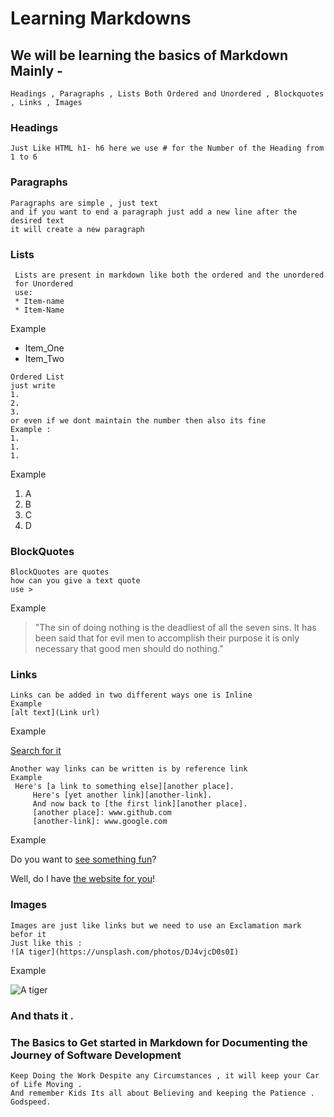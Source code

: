# Learning Markdowns 

## We will be learning the basics of Markdown Mainly - 

```
Headings , Paragraphs , Lists Both Ordered and Unordered , Blockquotes , Links , Images 
```

### Headings 

~~~
Just Like HTML h1- h6 here we use # for the Number of the Heading from 1 to 6
~~~

### Paragraphs

~~~
Paragraphs are simple , just text 
and if you want to end a paragraph just add a new line after the desired text 
it will create a new paragraph 
~~~

### Lists

~~~
 Lists are present in markdown like both the ordered and the unordered 
 for Unordered 
 use:
 * Item-name
 * Item-Name 
~~~

Example 

* Item_One
* Item_Two

~~~
Ordered List
just write
1.
2.
3.
or even if we dont maintain the number then also its fine 
Example : 
1.
1.
1.
~~~

Example

1. A
1. B
3. C
6. D

### BlockQuotes

~~~
BlockQuotes are quotes 
how can you give a text quote 
use > 
~~~

Example 

>"The sin of doing nothing is the deadliest of all the seven sins. It has been said that for evil men to accomplish their purpose it is only necessary that good men should do nothing."
### Links 

~~~
Links can be added in two different ways one is Inline 
Example 
[alt text](Link url)
~~~

Example

[Search for it ](https://www.google.com/)

~~~
Another way links can be written is by reference link
Example 
 Here's [a link to something else][another place].
     Here's [yet another link][another-link].
     And now back to [the first link][another place].
     [another place]: www.github.com
     [another-link]: www.google.com
~~~

Example 

Do you want to [see something fun][a fun place]?

Well, do I have [the website for you][another fun place]!

[a fun place]:www.zombo.com

[another fun place]: www.stumbleupon.com

### Images 

~~~
Images are just like links but we need to use an Exclamation mark befor it 
Just like this : 
![A tiger](https://unsplash.com/photos/DJ4vjcD0s0I)
~~~

Example 

![A tiger](https://images.unsplash.com/photo-1615963244664-5b845b2025ee?ixlib=rb-4.0.3&ixid=M3wxMjA3fDB8MHxwaG90by1wYWdlfHx8fGVufDB8fHx8fA%3D%3D&auto=format&fit=crop&w=1964&q=80)


### And thats it .

### The Basics to Get started in Markdown for Documenting the Journey of Software Development 

~~~
Keep Doing the Work Despite any Circumstances , it will keep your Car of Life Moving . 
And remember Kids Its all about Believing and keeping the Patience .
Godspeed.
~~~